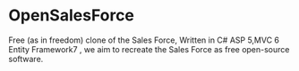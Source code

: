 # OpenSalesForce
Free (as in freedom) clone of the Sales Force,  Written in C# ASP 5,MVC 6 Entity Framework7 , we aim to recreate the Sales Force as free open-source software.
